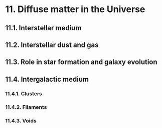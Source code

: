# 11. Diffuse matter in the Universe

## 11.1. Interstellar medium

## 11.2. Interstellar dust and gas

## 11.3. Role in star formation and galaxy evolution

## 11.4. Intergalactic medium
### 11.4.1. Clusters
### 11.4.2. Filaments
### 11.4.3. Voids